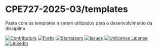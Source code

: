 # CPE727-2025-03/templates
Pasta com os templates a serem utilizados para o desenvolvimento da disciplina


<!-- PROJECT SHIELDS -->
<!--
*** I'm using markdown "reference style" links for readability.
*** Reference links are enclosed in brackets [ ] instead of parentheses ( ).
*** See the bottom of this document for the declaration of the reference variables
*** for contributors-url, forks-url, etc. This is an optional, concise syntax you may use.
*** https://www.markdownguide.org/basic-syntax/#reference-style-links
-->
[![Contributors][contributors-shield]][contributors-url]
[![Forks][forks-shield]][forks-url]
[![Stargazers][stars-shield]][stars-url]
[![Issues][issues-shield]][issues-url]
[![Unlicense License][license-shield]][license-url]
[![LinkedIn][linkedin-shield]][linkedin-url]


<!-- MARKDOWN LINKS & IMAGES -->
<!-- https://www.markdownguide.org/basic-syntax/#reference-style-links -->
[contributors-shield]: https://img.shields.io/github/contributors/natmourajr/CPE727-2025-03.svg?style=for-the-badge
[contributors-url]: https://github.com/natmourajr/CPE727-2025-03/graphs/contributors
[forks-shield]: https://img.shields.io/github/forks/natmourajr/CPE727-2025-03.svg?style=for-the-badge
[forks-url]: https://github.com/natmourajr/CPE727-2025-03/network/members
[stars-shield]: https://img.shields.io/github/stars/natmourajr/CPE727-2025-03.svg?style=for-the-badge
[stars-url]: https://github.com/natmourajr/CPE727-2025-03/stargazers
[issues-shield]: https://img.shields.io/github/issues/natmourajr/CPE727-2025-03.svg?style=for-the-badge
[issues-url]: https://github.com/natmourajr/CPE727-2025-03/issues
[license-shield]: https://img.shields.io/github/license/natmourajr/CPE727-2025-03.svg?style=for-the-badge
[license-url]: https://github.com/natmourajr/CPE727-2025-03/blob/master/LICENSE.txt
[linkedin-shield]: https://img.shields.io/badge/-LinkedIn-black.svg?style=for-the-badge&logo=linkedin&colorB=555
[linkedin-url]: www.linkedin.com/in/natanael-moura-junior-425a3294